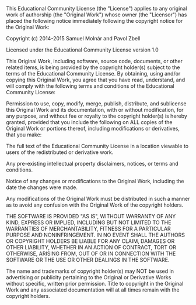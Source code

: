This Educational Community License (the "License") applies to any original work
of authorship (the "Original Work") whose owner (the "Licensor") has placed
the following notice immediately following the copyright notice for the
Original Work:

Copyright (c) 2014-2015 Samuel Molnár and Pavol Zbell

Licensed under the Educational Community License version 1.0

This Original Work, including software, source code, documents, or other
related items, is being provided by the copyright holder(s) subject to the
terms of the Educational Community License. By obtaining, using and/or copying
this Original Work, you agree that you have read, understand, and will comply
with the following terms and conditions of the Educational Community License:

Permission to use, copy, modify, merge, publish, distribute, and sublicense
this Original Work and its documentation, with or without modification, for
any purpose, and without fee or royalty to the copyright holder(s) is hereby
granted, provided that you include the following on ALL copies of the Original
Work or portions thereof, including modifications or derivatives, that you
make:

The full text of the Educational Community License in a location viewable to
users of the redistributed or derivative work.

Any pre-existing intellectual property disclaimers, notices, or terms and
conditions.

Notice of any changes or modifications to the Original Work, including the date
the changes were made.

Any modifications of the Original Work must be distributed in such a manner as
to avoid any confusion with the Original Work of the copyright holders.

THE SOFTWARE IS PROVIDED "AS IS", WITHOUT WARRANTY OF ANY KIND, EXPRESS OR
IMPLIED, INCLUDING BUT NOT LIMITED TO THE WARRANTIES OF MERCHANTABILITY,
FITNESS FOR A PARTICULAR PURPOSE AND NONINFRINGEMENT. IN NO EVENT SHALL THE
AUTHORS OR COPYRIGHT HOLDERS BE LIABLE FOR ANY CLAIM, DAMAGES OR OTHER
LIABILITY, WHETHER IN AN ACTION OF CONTRACT, TORT OR OTHERWISE, ARISING FROM,
OUT OF OR IN CONNECTION WITH THE SOFTWARE OR THE USE OR OTHER DEALINGS IN THE
SOFTWARE.

The name and trademarks of copyright holder(s) may NOT be used in advertising
or publicity pertaining to the Original or Derivative Works without specific,
written prior permission. Title to copyright in the Original Work and any
associated documentation will at all times remain with the copyright holders.

